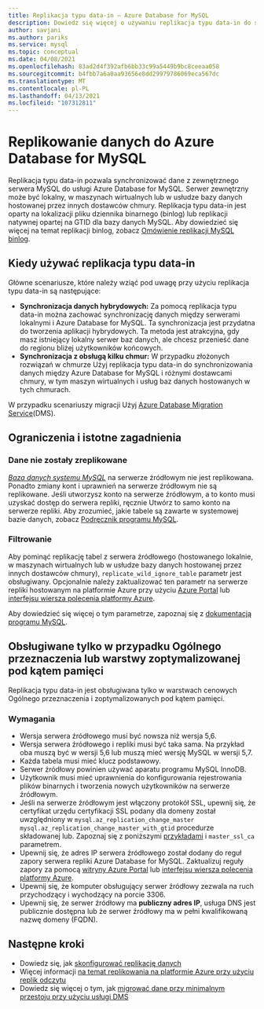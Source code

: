 ```yaml
---
title: Replikacja typu data-in — Azure Database for MySQL
description: Dowiedz się więcej o używaniu replikacja typu data-in do synchronizacji z zewnętrznego serwera do usługi Azure Database for MySQL.
author: savjani
ms.author: pariks
ms.service: mysql
ms.topic: conceptual
ms.date: 04/08/2021
ms.openlocfilehash: 83ad2d4f392afb6bb33c99a5449b9bc8ceeaa058
ms.sourcegitcommit: b4fbb7a6a0aa93656e8dd29979786069eca567dc
ms.translationtype: MT
ms.contentlocale: pl-PL
ms.lasthandoff: 04/13/2021
ms.locfileid: "107312811"
---
```

# <a name="replicate-data-into-azure-database-for-mysql"></a>Replikowanie danych do Azure Database for MySQL

Replikacja typu data-in pozwala synchronizować dane z zewnętrznego serwera MySQL do usługi Azure Database for MySQL. Serwer zewnętrzny może być lokalny, w maszynach wirtualnych lub w usłudze bazy danych hostowanej przez innych dostawców chmury. Replikacja typu data-in jest oparty na lokalizacji pliku dziennika binarnego (binlog) lub replikacji natywnej opartej na GTID dla bazy danych MySQL. Aby dowiedzieć się więcej na temat replikacji binlog, zobacz [Omówienie replikacji MySQL binlog](https://dev.mysql.com/doc/refman/5.7/en/binlog-replication-configuration-overview.html).

## <a name="when-to-use-data-in-replication"></a>Kiedy używać replikacja typu data-in

Główne scenariusze, które należy wziąć pod uwagę przy użyciu replikacja typu data-in są następujące:

- **Synchronizacja danych hybrydowych:** Za pomocą replikacja typu data-in można zachować synchronizację danych między serwerami lokalnymi i Azure Database for MySQL. Ta synchronizacja jest przydatna do tworzenia aplikacji hybrydowych. Ta metoda jest atrakcyjna, gdy masz istniejący lokalny serwer baz danych, ale chcesz przenieść dane do regionu bliżej użytkowników końcowych.
- **Synchronizacja z obsługą kilku chmur:** W przypadku złożonych rozwiązań w chmurze Użyj replikacja typu data-in do synchronizowania danych między Azure Database for MySQL i różnymi dostawcami chmury, w tym maszyn wirtualnych i usług baz danych hostowanych w tych chmurach.

W przypadku scenariuszy migracji Użyj [Azure Database Migration Service](https://azure.microsoft.com/services/database-migration/)(DMS).

## <a name="limitations-and-considerations"></a>Ograniczenia i istotne zagadnienia

### <a name="data-not-replicated"></a>Dane nie zostały zreplikowane

[*Baza danych systemu MySQL*](https://dev.mysql.com/doc/refman/5.7/en/system-schema.html) na serwerze źródłowym nie jest replikowana. Ponadto zmiany kont i uprawnień na serwerze źródłowym nie są replikowane. Jeśli utworzysz konto na serwerze źródłowym, a to konto musi uzyskać dostęp do serwera repliki, ręcznie Utwórz to samo konto na serwerze repliki. Aby zrozumieć, jakie tabele są zawarte w systemowej bazie danych, zobacz [Podręcznik programu MySQL](https://dev.mysql.com/doc/refman/5.7/en/system-schema.html).

### <a name="filtering"></a>Filtrowanie

Aby pominąć replikację tabel z serwera źródłowego (hostowanego lokalnie, w maszynach wirtualnych lub w usłudze bazy danych hostowanej przez innych dostawców chmury), `replicate_wild_ignore_table` parametr jest obsługiwany. Opcjonalnie należy zaktualizować ten parametr na serwerze repliki hostowanym na platformie Azure przy użyciu [Azure Portal](howto-server-parameters.md) lub [interfejsu wiersza polecenia platformy Azure](howto-configure-server-parameters-using-cli.md).

Aby dowiedzieć się więcej o tym parametrze, zapoznaj się z [dokumentacją programu MySQL](https://dev.mysql.com/doc/refman/8.0/en/replication-options-replica.html#option_mysqld_replicate-wild-ignore-table).

## <a name="supported-in-general-purpose-or-memory-optimized-tier-only"></a>Obsługiwane tylko w przypadku Ogólnego przeznaczenia lub warstwy zoptymalizowanej pod kątem pamięci

Replikacja typu data-in jest obsługiwana tylko w warstwach cenowych Ogólnego przeznaczenia i zoptymalizowanych pod kątem pamięci.

### <a name="requirements"></a>Wymagania

- Wersja serwera źródłowego musi być nowsza niż wersja 5,6.
- Wersja serwera źródłowego i repliki musi być taka sama. Na przykład oba muszą być w wersji 5,6 lub muszą mieć wersję MySQL w wersji 5,7.
- Każda tabela musi mieć klucz podstawowy.
- Serwer źródłowy powinien używać aparatu programu MySQL InnoDB.
- Użytkownik musi mieć uprawnienia do konfigurowania rejestrowania plików binarnych i tworzenia nowych użytkowników na serwerze źródłowym.
- Jeśli na serwerze źródłowym jest włączony protokół SSL, upewnij się, że certyfikat urzędu certyfikacji SSL podany dla domeny został uwzględniony w `mysql.az_replication_change_master` `mysql.az_replication_change_master_with_gtid` procedurze składowanej lub. Zapoznaj się z poniższymi [przykładami](./howto-data-in-replication.md#link-source-and-replica-servers-to-start-data-in-replication) i `master_ssl_ca` parametrem.
- Upewnij się, że adres IP serwera źródłowego został dodany do reguł zapory serwera repliki Azure Database for MySQL. Zaktualizuj reguły zapory za pomocą [witryny Azure Portal](./howto-manage-firewall-using-portal.md) lub [interfejsu wiersza polecenia platformy Azure](./howto-manage-firewall-using-cli.md).
- Upewnij się, że komputer obsługujący serwer źródłowy zezwala na ruch przychodzący i wychodzący na porcie 3306.
- Upewnij się, że serwer źródłowy ma **publiczny adres IP**, usługa DNS jest publicznie dostępna lub że serwer źródłowy ma w pełni kwalifikowaną nazwę domeny (FQDN).

## <a name="next-steps"></a>Następne kroki

- Dowiedz się, jak [skonfigurować replikację danych](howto-data-in-replication.md)
- Więcej informacji [na temat replikowania na platformie Azure przy użyciu replik odczytu](concepts-read-replicas.md)
- Dowiedz się więcej o tym, jak [migrować dane przy minimalnym przestoju przy użyciu usługi DMS](howto-migrate-online.md)

